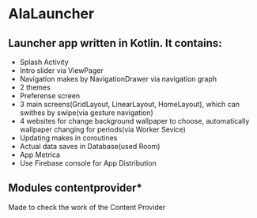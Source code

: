 # AlaLauncher

## Launcher app written in Kotlin. It contains:
- Splash Activity
- Intro slider via ViewPager
- Navigation makes by NavigationDrawer via navigation graph
- 2 themes
- Preferense screen
- 3 main screens(GridLayout, LinearLayout, HomeLayout), which can swithes by swipe(via gesture navigation)
- 4 websites for change background wallpaper to choose, automatically wallpaper changing for periods(via Worker Sevice)
- Updating makes in coroutines
- Actual data saves in Database(used Room)
- App Metrica
- Use Firebase console for App Distribution

## Modules contentprovider*
Made to check the work of the Content Provider
